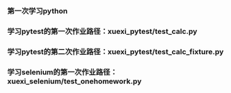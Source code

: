 ### 第一次学习python
### 学习pytest的第一次作业路径：xuexi_pytest/test_calc.py
### 学习pytest的第二次作业路径：xuexi_pytest/test_calc_fixture.py
### 学习selenium的第一次作业路径：xuexi_selenium/test_onehomework.py
